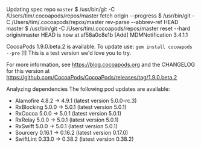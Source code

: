 Updating spec repo `master`
  $ /usr/bin/git -C /Users/tim/.cocoapods/repos/master fetch origin --progress
  $ /usr/bin/git -C /Users/tim/.cocoapods/repos/master rev-parse --abbrev-ref HEAD
  master
  $ /usr/bin/git -C /Users/tim/.cocoapods/repos/master reset --hard origin/master
  HEAD is now at af58a0c8e1b [Add] MDMNotification 3.4.1.1

CocoaPods 1.9.0.beta.2 is available.
To update use: `gem install cocoapods --pre`
[!] This is a test version we'd love you to try.

For more information, see https://blog.cocoapods.org and the CHANGELOG for this version at https://github.com/CocoaPods/CocoaPods/releases/tag/1.9.0.beta.2

Analyzing dependencies
The following pod updates are available:
- Alamofire 4.8.2 -> 4.9.1 (latest version 5.0.0-rc.3)
- RxBlocking 5.0.0 -> 5.0.1 (latest version 5.0.1)
- RxCocoa 5.0.0 -> 5.0.1 (latest version 5.0.1)
- RxRelay 5.0.0 -> 5.0.1 (latest version 5.0.1)
- RxSwift 5.0.0 -> 5.0.1 (latest version 5.0.1)
- Sourcery 0.16.1 -> 0.16.2 (latest version 0.17.0)
- SwiftLint 0.33.0 -> 0.38.2 (latest version 0.38.2)
